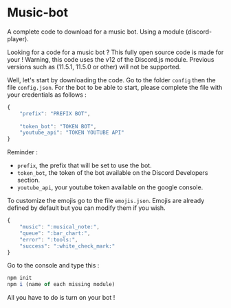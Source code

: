 # Music-bot
A complete code to download for a music bot. Using a module (discord-player).

Looking for a code for a music bot ? This fully open source code is made for your !
Warning, this code uses the v12 of the Discord.js module. Previous versions such as (11.5.1, 11.5.0 or other) will not be supported.

Well, let's start by downloading the code.
Go to the folder `config` then the file `config.json`.
For the bot to be able to start, please complete the file with your credentials as follows :

```js
{
    "prefix": "PREFIX BOT",
    
    "token_bot": "TOKEN BOT",
    "youtube_api": "TOKEN YOUTUBE API"
}
```

Reminder :

- `prefix`, the prefix that will be set to use the bot.
- `token_bot`, the token of the bot available on the Discord Developers section.
- `youtube_api`, your youtube token available on the google console.

To customize the emojis go to the file `emojis.json`.
Emojis are already defined by default but you can modify them if you wish.

```js
{
    "music": ":musical_note:",
    "queue": ":bar_chart:",
    "error": ":tools:",
    "success": ":white_check_mark:"
}
```

Go to the console and type this :

```js
npm init
npm i (name of each missing module)
```

All you have to do is turn on your bot !
